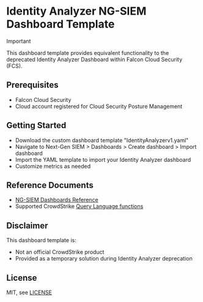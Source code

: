 # Identity Analyzer NG-SIEM Dashboard Template
> [!IMPORTANT]  
> This dashboard template provides equivalent functionality to the deprecated Identity Analyzer Dashboard within Falcon Cloud Security (FCS).

## Prerequisites

- Falcon Cloud Security
- Cloud account registered for Cloud Security Posture Management

## Getting Started

- Download the custom dashboard template "IdentityAnalyzerv1.yaml"
- Navigate to Next-Gen SIEM > Dashboards > Create dashboard > Import dashboard
- Import the YAML template to import your Identity Analyzer dashboard
- Customize metrics as needed

## Reference Documents
- [NG-SIEM Dashboards Reference](https://falcon.crowdstrike.com/documentation/page/ic5d7b7d/event-search-advanced#r48010d4)
- Supported CrowdStrike [Query Language functions](https://library.humio.com/index.html?redirected=true)

## Disclaimer

This dashboard template is:
- Not an official CrowdStrike product
- Provided as a temporary solution during Identity Analyzer deprecation

## License
MIT, see [LICENSE](LICENSE)
